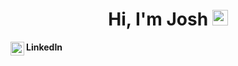 <div align="center">
  <h1> Hi, I'm Josh <img src="https://media.giphy.com/media/hvRJCLFzcasrR4ia7z/giphy.gif" width="25px"></h1>


</div>
 
<b> LinkedIn </b>
<a href="https://www.linkedin.com/in/josh-betts/">
  <img align="left" alt="Linkedin" width="22px" src="https://user-images.githubusercontent.com/32521086/91335145-e97ccd80-e7c7-11ea-96eb-dc5342ba6a6b.png" />
</a>


<!---- 👋 Hi, I’m @Jbetts05
- 👀 I’m interested in ...
- 🌱 I’m currently learning ...
- 💞️ I’m looking to collaborate on ...
- 📫 How to reach me ...
Jbetts05/Jbetts05 is a ✨ special ✨ repository because its `README.md` (this file) appears on your GitHub profile.
You can click the Preview link to take a look at your changes.
--->
